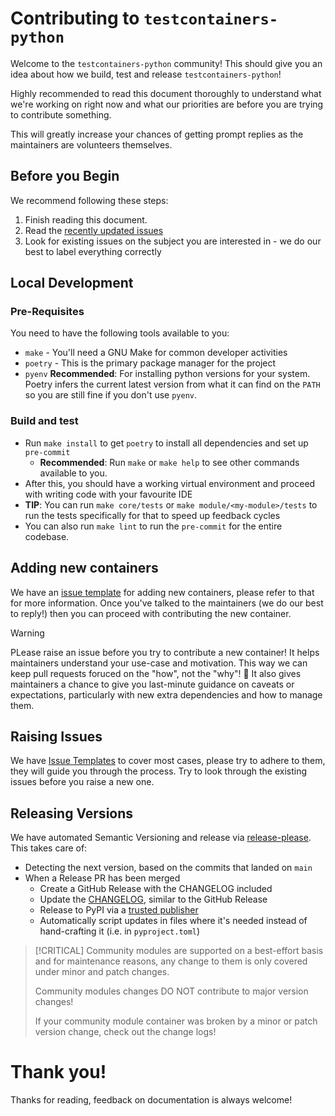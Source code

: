# Contributing to `testcontainers-python`

Welcome to the `testcontainers-python` community!
This should give you an idea about how we build, test and release `testcontainers-python`!

Highly recommended to read this document thoroughly to understand what we're working on right now
and what our priorities are before you are trying to contribute something.

This will greatly increase your chances of getting prompt replies as the maintainers are volunteers themselves.

## Before you Begin

We recommend following these steps:

1. Finish reading this document.
2. Read the [recently updated issues][1]
3. Look for existing issues on the subject you are interested in - we do our best to label everything correctly


## Local Development

### Pre-Requisites

You need to have the following tools available to you:
- `make` - You'll need a GNU Make for common developer activities
- `poetry` - This is the primary package manager for the project
- `pyenv` **Recommended**: For installing python versions for your system.
  Poetry infers the current latest version from what it can find on the `PATH` so you are still fine if you don't use `pyenv`.

### Build and test


- Run `make install` to get `poetry` to install all dependencies and set up `pre-commit`
  - **Recommended**: Run `make` or `make help` to see other commands available to you.
- After this, you should have a working virtual environment and proceed with writing code with your favourite IDE
- **TIP**: You can run `make core/tests` or `make module/<my-module>/tests` to run the tests specifically for that to speed up feedback cycles
- You can also run `make lint` to run the `pre-commit` for the entire codebase.


## Adding new containers

We have an [issue template](.github/ISSUE_TEMPLATE/new-container.md) for adding new containers, please refer to that for more information.
Once you've talked to the maintainers (we do our best to reply!) then you can proceed with contributing the new container.

> [!WARNING]
> PLease raise an issue before you try to contribute a new container! It helps maintainers understand your use-case and motivation.
> This way we can keep pull requests foruced on the "how", not the "why"! :pray:
> It also gives maintainers a chance to give you last-minute guidance on caveats or expectations, particularly with
> new extra dependencies and how to manage them.


## Raising Issues

We have [Issue Templates][2] to cover most cases, please try to adhere to them, they will guide you through the process.
Try to look through the existing issues before you raise a new one.


## Releasing Versions

We have automated Semantic Versioning and release via [release-please](workflows/release-please.yml).
This takes care of:
- Detecting the next version, based on the commits that landed on `main`
- When a Release PR has been merged
  - Create a GitHub Release with the CHANGELOG included
  - Update the [CHANGELOG](../CHANGELOG.md), similar to the GitHub Release
  - Release to PyPI via a [trusted publisher](https://docs.pypi.org/trusted-publishers/using-a-publisher/)
  - Automatically script updates in files where it's needed instead of hand-crafting it (i.e. in `pyproject.toml`)

> [!CRITICAL]
> Community modules are supported on a best-effort basis and for maintenance reasons, any change to them
> is only covered under minor and patch changes.
>
> Community modules changes DO NOT contribute to major version changes!
>
> If your community module container was broken by a minor or patch version change, check out the change logs!

# Thank you!

Thanks for reading, feedback on documentation is always welcome!

[1]: https://github.com/testcontainers/testcontainers-python/issues?q=is%3Aissue+is%3Aopen+sort%3Aupdated-desc "Recently Updated Issues showing you what we're focusing on"
[2]: https://github.com/testcontainers/testcontainers-python/issues/new/choose "List of current issue templates, please use them"
